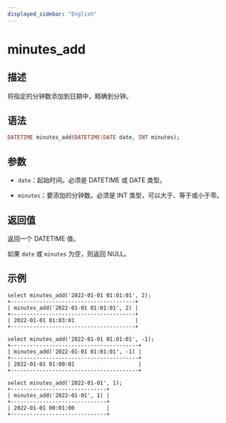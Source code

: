```yaml
---
displayed_sidebar: "English"
---
```


# minutes_add

## 描述

将指定的分钟数添加到日期中，精确到分钟。

## 语法

```Haskell
DATETIME minutes_add(DATETIME|DATE date, INT minutes);
```

## 参数

- `date`：起始时间。必须是 DATETIME 或 DATE 类型。

- `minutes`：要添加的分钟数。必须是 INT 类型，可以大于、等于或小于零。

## 返回值

返回一个 DATETIME 值。

如果 `date` 或 `minutes` 为空，则返回 NULL。

## 示例

```Plain
select minutes_add('2022-01-01 01:01:01', 2);
+---------------------------------------+
| minutes_add('2022-01-01 01:01:01', 2) |
+---------------------------------------+
| 2022-01-01 01:03:01                   |
+---------------------------------------+

select minutes_add('2022-01-01 01:01:01', -1);
+----------------------------------------+
| minutes_add('2022-01-01 01:01:01', -1) |
+----------------------------------------+
| 2022-01-01 01:00:01                    |
+----------------------------------------+

select minutes_add('2022-01-01', 1);
+------------------------------+
| minutes_add('2022-01-01', 1) |
+------------------------------+
| 2022-01-01 00:01:00          |
+------------------------------+
```